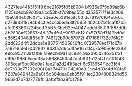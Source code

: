 43271ee4483151f9
8be21695f05b8004
bf936a675d99ac6b
f125ececb99c08aa
cd53b4f7c9b6d55c
d2535717f1e3c009
19a0df6e00fc971c
2dea6eb391e58c03
dc781970184e8c6c
c27394318794b4c3
e4cca0eda392065f
d02c074c1caf87b5
afc31836072245ed
3b67c3be92ee4047
eddd35d19f868d0b
4b2638af29857c4d
37a4fc4c9052eb12
0a57f58d7f42bd0d
c85624048df65d91
748f22b90c57972f
417168f732c76b29
2dd023d4fc2dcba1
e8575145058c0ffc
07395786cf7fc07b
7a97e6594e042932
843fa2d6cd1fae16
dd4c75985e9e0388
e9b39521129fafb8
a19ecb49a1126984
992d95d34b35172f
e99df998b9ced33a
56686463a42da093
fb125f4f7c101048
305ceaf9bd98e9a7
fae21a2d241f3acf
6c613654f1ec3164
0c7e93a77732c98f
8ae74473e342d9a3
2ed4d38a4d196fa5
7237e849442a6a01
5c304dea0eb35f91
fec2304808324d56
9668d7b7d27779fb
3afbff9ba9fc4789
